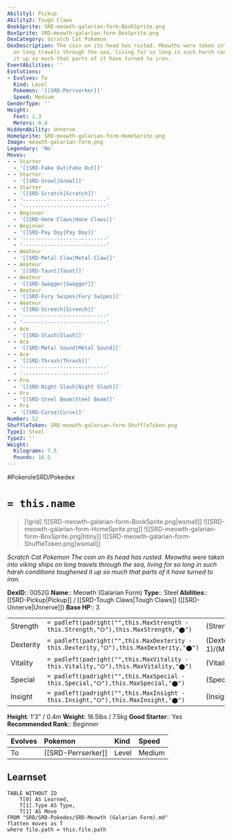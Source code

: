 ```yaml
---
Ability1: Pickup
Ability2: Tough Claws
BookSprite: SRD-meowth-galarian-form-BookSprite.png
BoxSprite: SRD-meowth-galarian-form-BoxSprite.png
DexCategory: Scratch Cat Pokemon
DexDescription: The coin on its head has rusted. Meowths were taken into viking ships
  on long travels through the sea, living for so long in such harsh conditions toughened
  it up so much that parts of it have turned to iron.
EventAbilities: ''
Evolutions:
- Evolves: To
  Kind: Level
  Pokemon: '[[SRD-Perrserker]]'
  Speed: Medium
GenderType: ''
Height:
  Feet: 1.3
  Meters: 0.4
HiddenAbility: Unnerve
HomeSprite: SRD-meowth-galarian-form-HomeSprite.png
Image: meowth-galarian-form.png
Legendary: 'No'
Moves:
- - Starter
  - '[[SRD-Fake Out|Fake Out]]'
- - Starter
  - '[[SRD-Growl|Growl]]'
- - Starter
  - '[[SRD-Scratch|Scratch]]'
- - '---------------------------'
  - '---------------------------'
- - Beginner
  - '[[SRD-Hone Claws|Hone Claws]]'
- - Beginner
  - '[[SRD-Pay Day|Pay Day]]'
- - '---------------------------'
  - '---------------------------'
- - Amateur
  - '[[SRD-Metal Claw|Metal Claw]]'
- - Amateur
  - '[[SRD-Taunt|Taunt]]'
- - Amateur
  - '[[SRD-Swagger|Swagger]]'
- - Amateur
  - '[[SRD-Fury Swipes|Fury Swipes]]'
- - Amateur
  - '[[SRD-Screech|Screech]]'
- - '---------------------------'
  - '---------------------------'
- - Ace
  - '[[SRD-Slash|Slash]]'
- - Ace
  - '[[SRD-Metal Sound|Metal Sound]]'
- - Ace
  - '[[SRD-Thrash|Thrash]]'
- - '---------------------------'
  - '---------------------------'
- - Pro
  - '[[SRD-Night Slash|Night Slash]]'
- - Pro
  - '[[SRD-Steel Beam|Steel Beam]]'
- - Pro
  - '[[SRD-Curse|Curse]]'
Number: 52
ShuffleToken: SRD-meowth-galarian-form-ShuffleToken.png
Type1: Steel
Type2: ''
Weight:
  Kilograms: 7.5
  Pounds: 16.5
---
```


#PokeroleSRD/Pokedex

# `= this.name`

> [!grid]
> ![[SRD-meowth-galarian-form-BookSprite.png|wsmall]]
> ![[SRD-meowth-galarian-form-HomeSprite.png]]
> ![[SRD-meowth-galarian-form-BoxSprite.png|htiny]]
> ![[SRD-meowth-galarian-form-ShuffleToken.png|wsmall]]


*Scratch Cat Pokemon*
*The coin on its head has rusted. Meowths were taken into viking ships on long travels through the sea, living for so long in such harsh conditions toughened it up so much that parts of it have turned to iron.*

**DexID**:: 0052G
**Name**:: Meowth (Galarian Form)
**Type**:: Steel
**Abilities**:: [[SRD-Pickup|Pickup]] / [[SRD-Tough Claws|Tough Claws]] ([[SRD-Unnerve|Unnerve]])
**Base HP**:: 3

|           |                                                                                        |                                          |
| --------- | -------------------------------------------------------------------------------------- | ---------------------------------------- |
| Strength  | `= padleft(padright("",this.MaxStrength - this.Strength,"⭘"),this.MaxStrength,"⬤")`    | (Strength::2)/(MaxStrength::5)   |
| Dexterity | `= padleft(padright("",this.MaxDexterity - this.Dexterity,"⭘"),this.MaxDexterity,"⬤")` | (Dexterity:: 1)/(MaxDexterity::3) |
| Vitality  | `= padleft(padright("",this.MaxVitality - this.Vitality,"⭘"),this.MaxVitality,"⬤")`    | (Vitality::2)/(MaxVitality::4)   |
| Special   | `= padleft(padright("",this.MaxSpecial - this.Special,"⭘"),this.MaxSpecial,"⬤")`       | (Special::1)/(MaxSpecial::3)     |
| Insight   | `= padleft(padright("",this.MaxInsight - this.Insight,"⭘"),this.MaxInsight,"⬤")`       | (Insight::1)/(MaxInsight::3)     |

**Height**: 1'3" / 0.4m
**Weight**: 16.5lbs / 7.5kg
**Good Starter**:: Yes
**Recommended Rank**:: Beginner

| Evolves   | Pokemon            | Kind   | Speed   |
|:----------|:-------------------|:-------|:--------|
| To        | [[SRD-Perrserker]] | Level  | Medium  |

## Learnset

```dataview
TABLE WITHOUT ID
    T[0] AS Learned,
    T[1].Type AS Type,
    T[1] AS Move
FROM "SRD/SRD-Pokedex/SRD-Meowth (Galarian Form).md"
flatten moves as T
where file.path = this.file.path
```
